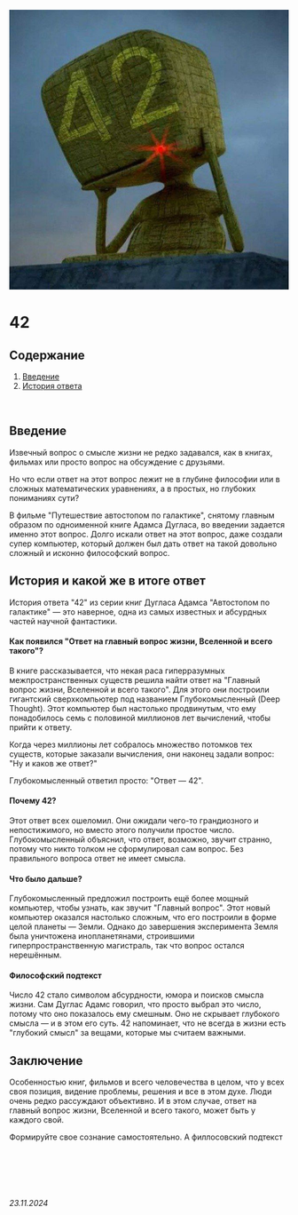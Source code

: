 ![42](../assets/42.jpg)

# **42**

## Содержание

1. [Введение](./42.md#введение)
2. [История ответа](./42.md#история-и-какой-же-в-итоге-ответ)

<br>

## Введение

Извечный вопрос о смысле жизни не редко задавался, как в книгах, 
фильмах или просто вопрос на обсуждение с друзьями. 

Но что если ответ на этот вопрос лежит не в глубине философии или в сложных математических уравнениях,
 а в простых, но глубоких пониманиях сути?

В фильме "Путешествие автостопом по галактике", снятому главным образом по одноименной книге 
Адамса Дугласа, во введении задается именно этот вопрос. 
Долго искали ответ на этот вопрос, даже создали супер компьютер, 
который должен был дать ответ на такой довольно сложный и исконно философский вопрос.

## История и какой же в итоге ответ

История ответа "42" из серии книг Дугласа Адамса "Автостопом по галактике" — это наверное, одна из самых известных и абсурдных частей научной фантастики.

#### Как появился "Ответ на главный вопрос жизни, Вселенной и всего такого"?

В книге рассказывается, что некая раса гиперразумных межпространственных существ решила найти ответ на "Главный вопрос жизни, Вселенной и всего такого". Для этого они построили гигантский сверхкомпьютер под названием Глубокомысленный (Deep Thought). Этот компьютер был настолько продвинутым, что ему понадобилось семь с половиной миллионов лет вычислений, чтобы прийти к ответу.

Когда через миллионы лет собралось множество потомков тех существ, которые заказали вычисления, они наконец задали вопрос: "Ну и каков же ответ?"

Глубокомысленный ответил просто:
"Ответ — 42".

#### Почему 42?

Этот ответ всех ошеломил. Они ожидали чего-то грандиозного и непостижимого, но вместо этого получили простое число. Глубокомысленный объяснил, что ответ, возможно, звучит странно, потому что никто толком не сформулировал сам вопрос. Без правильного вопроса ответ не имеет смысла.

#### Что было дальше?

Глубокомысленный предложил построить ещё более мощный компьютер, чтобы узнать, как звучит "Главный вопрос". Этот новый компьютер оказался настолько сложным, что его построили в форме целой планеты — Земли. Однако до завершения эксперимента Земля была уничтожена инопланетянами, строившими гиперпространственную магистраль, так что вопрос остался нерешённым.

#### Философский подтекст

Число 42 стало символом абсурдности, юмора и поисков смысла жизни. Сам Дуглас Адамс говорил, что просто выбрал это число, потому что оно показалось ему смешным. Оно не скрывает глубокого смысла — и в этом его суть. 42 напоминает, что не всегда в жизни есть "глубокий смысл" за вещами, которые мы считаем важными.

## Заключение

Особенностью книг, фильмов и всего человечества в целом, что у всех своя позиция, видение проблемы, решения и все в этом духе. Люди очень редко рассуждают объективно. И в этом случае, ответ на главный вопрос жизни, Вселенной и всего такого, может быть у каждого свой.

Формируйте свое сознание самостоятельно. А филлосовский подтекст

<br><br>
<br><br>

###### 23.11.2024